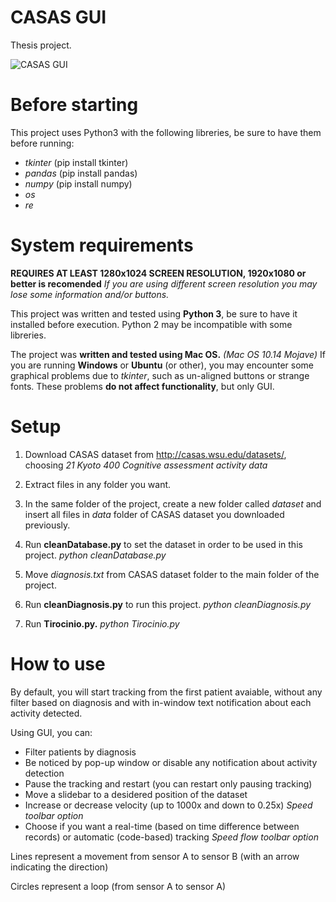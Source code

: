 # CASAS GUI
Thesis project.

![CASAS GUI](https://scontent-mxp1-1.xx.fbcdn.net/v/t1.15752-9/72592385_529871357797630_2532323197441802240_n.jpg?_nc_cat=107&_nc_oc=AQkddzzNXzEU0buNYzYqKgxY11uVmZOPXT3ah1oZcVEy4zz9Hf6sBHFoF9TfpCKTkWc&_nc_ht=scontent-mxp1-1.xx&oh=e793a156ddd749b534943fa3393c948b&oe=5E5ED383)

# **Before starting**
This project uses Python3 with the following libreries, be sure to have them before running:

- _tkinter_ (pip install tkinter)
- _pandas_ (pip install pandas)
- _numpy_ (pip install numpy)
- _os_
- _re_

# **System requirements**
**REQUIRES AT LEAST 1280x1024 SCREEN RESOLUTION, 1920x1080 or better is recomended**
_If you are using different screen resolution you may lose some information and/or buttons._

This project was written and tested using **Python 3**, be sure to have it installed before execution. Python 2 may be incompatible with some libreries.

The project was **written and tested using Mac OS.** _(Mac OS 10.14 Mojave)_
If you are running **Windows** or **Ubuntu** (or other), you may encounter some graphical problems due to _tkinter_, such as un-aligned buttons or strange fonts.
These problems **do not affect functionality**, but only GUI.


# **Setup**
1) Download CASAS dataset from http://casas.wsu.edu/datasets/, choosing _21 Kyoto 400 Cognitive assessment activity data_

2) Extract files in any folder you want.
 
3) In the same folder of the project, create a new folder called _dataset_ and insert all files in _data_ folder of CASAS dataset you downloaded previously.

4) Run **cleanDatabase.py** to set the dataset in order to be used in this project. _python cleanDatabase.py_

5) Move _diagnosis.txt_ from CASAS dataset folder to the main folder of the project.

6) Run **cleanDiagnosis.py** to run this project. _python cleanDiagnosis.py_

7) Run **Tirocinio.py.** _python Tirocinio.py_

# **How to use**
By default, you will start tracking from the first patient avaiable, without any filter based on diagnosis and with in-window text notification about each activity detected.

Using GUI, you can:
- Filter patients by diagnosis
- Be noticed by pop-up window or disable any notification about activity detection
- Pause the tracking and restart (you can restart only pausing tracking)
- Move a slidebar to a desidered position of the dataset
- Increase or decrease velocity (up to 1000x and down to 0.25x) _Speed toolbar option_
- Choose if you want a real-time (based on time difference between records) or automatic (code-based) tracking _Speed flow toolbar option_

Lines represent a movement from sensor A to sensor B (with an arrow indicating the direction)

Circles represent a loop (from sensor A to sensor A)
